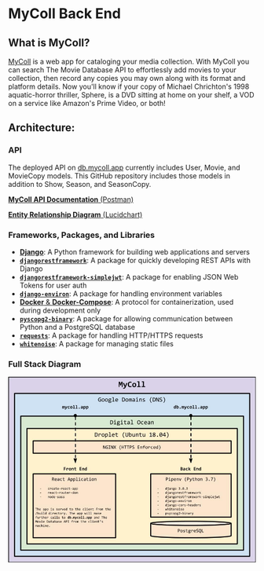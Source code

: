 # MyColl Back End

## What is MyColl?

[MyColl](https://mycoll.app) is a web app for cataloging your media collection. With MyColl you can search The Movie Database API to effortlessly add movies to your collection, then record any copies you may own along with its format and platform details. Now you'll know if your copy of Michael Chrichton's 1998 aquatic-horror thriller, Sphere, is a DVD sitting at home on your shelf, a VOD on a service like Amazon's Prime Video, or both!

## Architecture:

### API

The deployed API on [db.mycoll.app](https://db.mycoll.app/) currently includes User, Movie, and MovieCopy models. This GitHub repository includes those models in addition to Show, Season, and SeasonCopy.

[**MyColl API Documentation** (Postman)](https://documenter.getpostman.com/view/6103333/T1Ds8ayi?version=latest)

[**Entity Relationship Diagram** (Lucidchart)](https://app.lucidchart.com/documents/view/89529833-6f1f-491e-bba6-a42d9dafa1ca/0_0)

### Frameworks, Packages, and Libraries

- [**Django**](https://www.djangoproject.com/): A Python framework for building web applications and servers
- [**`djangorestframework`**](https://www.django-rest-framework.org/): A package for quickly developing REST APIs with Django
- [**`djangorestframework-simplejwt`**](https://github.com/davesque/django-rest-framework-simplejwt): A package for enabling JSON Web Tokens for user auth
- [**`django-environ`**](https://github.com/joke2k/django-environ): A package for handling environment variables
- [**Docker** & **Docker-Compose**](https://www.docker.com/): A protocol for containerization, used during development only
- [**`pyscopg2-binary`**](https://github.com/psycopg/psycopg2): A package for allowing communication between Python and a PostgreSQL database
- [**`requests`**](https://2.python-requests.org/en/master/): A package for handling HTTP/HTTPS requests
- [**`whitenoise`**](https://github.com/evansd/whitenoise): A package for managing static files

### Full Stack Diagram

![MyColl Diagram](./staticfiles/mycoll_diagram.jpg)
